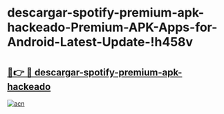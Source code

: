 # descargar-spotify-premium-apk-hackeado-Premium-APK-Apps-for-Android-Latest-Update-!h458v

# <h2><a href="https://veleru.esa.edu.pl?title=descargar-spotify-premium-apk-hackeado&ref=h458v">🔗👉 🔴 descargar-spotify-premium-apk-hackeado</a></h2>

[![acn](https://github.com/user-attachments/assets/0f9c940e-d8b0-45ae-aac7-cd30a18b3e1c)](https://veleru.esa.edu.pl?title=descargar-spotify-premium-apk-hackeado&ref=h458v)

